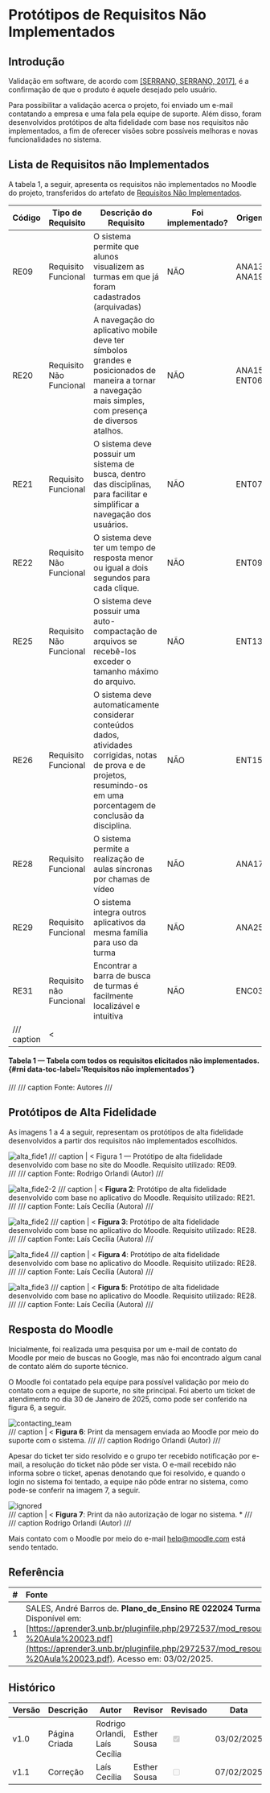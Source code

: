 # Protótipos de Requisitos Não Implementados

## Introdução

Validação em software, de acordo com [[SERRANO, SERRANO, 2017]](https://aprender3.unb.br/pluginfile.php/2972537/mod_resource/content/2/Requisitos%20-%20Aula%20023.pdf), é a confirmação de que o produto é aquele desejado pelo usuário.  

Para possibilitar a validação acerca o projeto, foi enviado um e-mail contatando a empresa e uma fala pela equipe de suporte. Além disso, foram desenvolvidos protótipos de alta fidelidade com base nos requisitos não implementados, a fim de oferecer visões sobre possíveis melhoras e novas funcionalidades no sistema.

## Lista de Requisitos não Implementados

A tabela 1, a seguir, apresenta os requisitos não implementados no Moodle do projeto, transferidos do artefato de [Requisitos Não Implementados](https://requisitos-de-software.github.io/2024.2-Moodle/Entregas/03%20-%20Modelagem/areq_nao_imp/#requisitos).

| Código  | Tipo de Requisito          | Descrição do Requisito  |  Foi implementado?  | Origem |
|---------|----------------------------|-------------------------|---------------------|--------|
| RE09    |  Requisito Funcional       |  O sistema permite que alunos visualizem as turmas em que já foram cadastrados (arquivadas) | NÃO | ANA13, ANA19 |
| RE20    |  Requisito Não Funcional   |  A navegação do aplicativo mobile deve ter símbolos grandes e posicionados de maneira a tornar a navegação mais simples, com presença de diversos atalhos. | NÃO | ANA15, ENT06 |
| RE21    |  Requisito Funcional       |  O sistema deve possuir um sistema de busca, dentro das disciplinas, para facilitar e simplificar a navegação dos usuários.| NÃO | ENT07 |
| RE22    |  Requisito Não Funcional   |  O sistema deve ter um tempo de resposta menor ou igual a dois segundos para cada clique. | NÃO | ENT09 |
| RE25    |  Requisito Não Funcional   |  O sistema deve possuir uma auto-compactação de arquivos se recebê-los exceder o tamanho máximo do arquivo.| NÃO | ENT13 |
| RE26    |  Requisito Funcional       |  O sistema deve automaticamente considerar conteúdos dados, atividades corrigidas, notas de prova e de projetos, resumindo-os em uma porcentagem de conclusão da disciplina.| NÃO |ENT15 |
| RE28    |  Requisito Funcional       |  O sistema permite a realização de aulas síncronas por chamas de vídeo | NÃO | ANA17 |
| RE29    |  Requisito Funcional       |  O sistema integra outros aplicativos da mesma família para uso da turma | NÃO | ANA25 |
| RE31    |  Requisito não Funcional   | Encontrar a barra de busca de turmas é facilmente localizável e intuitiva | NÃO | ENC03 |
/// caption | <
#### Tabela 1 — Tabela com todos os requisitos elicitados não implementados. {#rni data-toc-label='Requisitos não implementados'}
///
/// caption
Fonte: Autores
///

## Protótipos de Alta Fidelidade

As imagens 1 a 4 a seguir, representam os protótipos de alta fidelidade desenvolvidos a partir dos requisitos não implementados escolhidos. 

![alta_fide1](../../../img/alta_fide1.png) 
/// caption | <
Figura 1 — Protótipo de alta fidelidade desenvolvido com base no site do Moodle. Requisito utilizado: RE09.  
///
/// caption
Fonte: Rodrigo Orlandi (Autor)
///

![alta_fide2-2](../../../img/alta_fide_2_2.jpeg) 
/// caption | <
 **Figura 2**: Protótipo de alta fidelidade desenvolvido com base no aplicativo do Moodle. Requisito utilizado: RE21. 
///
/// caption
Fonte: Laís Cecília (Autora)
///

![alta_fide2](../../../img/alta_fide2.jpeg) 
/// caption | <
 **Figura 3**: Protótipo de alta fidelidade desenvolvido com base no aplicativo do Moodle. Requisito utilizado: RE28. 
///
/// caption
Fonte: Laís Cecília (Autora)
///

![alta_fide4](../../../img/alta_fide4.jpeg) 
/// caption | <
**Figura 4**: Protótipo de alta fidelidade desenvolvido com base no aplicativo do Moodle. Requisito utilizado: RE28.
///
/// caption
Fonte: Laís Cecília (Autora)
///

![alta_fide3](../../../img/alta_fide3.jpeg) 
/// caption | <
 **Figura 5**: Protótipo de alta fidelidade desenvolvido com base no aplicativo do Moodle. Requisito utilizado: RE28.
///
/// caption
Fonte: Laís Cecília (Autora)
///

## Resposta do Moodle

Inicialmente, foi realizada uma pesquisa por um e-mail de contato do Moodle por meio de buscas no Google, mas não foi encontrado algum canal de contato além do suporte técnico.

O Moodle foi contatado pela equipe para possível validação por meio do contato com a equipe de suporte, no site principal. Foi aberto um ticket de atendimento no dia 30 de Janeiro de 2025, como pode ser conferido na figura 6, a seguir.

![contacting_team](../../../img/contacting_team.png)  
/// caption | <
**Figura 6**: Print da mensagem enviada ao Moodle por meio do suporte com o sistema. 
///
/// caption
Rodrigo Orlandi (Autor)
///

Apesar do ticket ter sido resolvido e o grupo ter recebido notificação por e-mail, a resolução do ticket não pôde ser vista. O e-mail recebido não informa sobre o ticket, apenas denotando que foi resolvido, e quando o login no sistema foi tentado, a equipe não pôde entrar no sistema, como pode-se conferir na imagem 7, a seguir.

![ignored](../../../img/ignored.png)  
/// caption | <
**Figura 7**: Print da não autorização de logar no sistema. * 
///
/// caption
Rodrigo Orlandi (Autor)
///

Mais contato com o Moodle por meio do e-mail help@moodle.com está sendo tentado.

## Referência

| # | Fonte|
|---|:------|
| 1 | SALES, André Barros de. **Plano_de_Ensino RE 022024 Turma 02 v1**. UnB Gama (FCTE). Disponível em: [https://aprender3.unb.br/pluginfile.php/2972537/mod_resource/content/2/Requisitos%20-%20Aula%20023.pdf](https://aprender3.unb.br/pluginfile.php/2972537/mod_resource/content/2/Requisitos%20-%20Aula%20023.pdf). Acesso em: 03/02/2025. |


## Histórico

| Versão | Descrição                  | Autor                           | Revisor                  |                 Revisado          | Data       |
|--------|----------------------------|---------------------------------|--------------------------|-----------------------------------|------------|
| v1.0   | Página Criada              | Rodrigo Orlandi, Laís Cecília   | Esther Sousa    | <input type="checkbox" onclick="return false;" disabled checked/> | 03/02/2025 |
| v1.1   | Correção              | Laís Cecília   | Esther Sousa    | <input type="checkbox" onclick="return false;" disabled/> | 07/02/2025 |